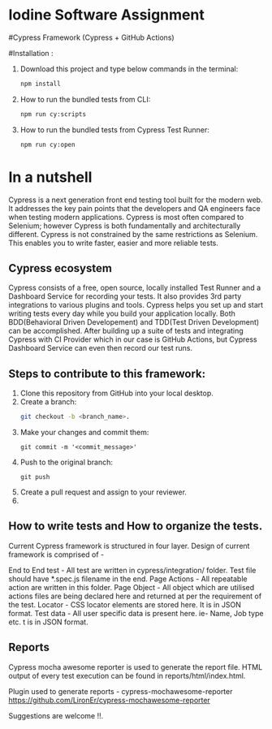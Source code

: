 # Iodine Software Assignment

#Cypress Framework (Cypress + GitHub Actions)

#Installation :
1. Download this project and type below commands in the terminal: 
	```bash
	npm install
	```
2. How to run the bundled tests from CLI:
	```bash
	npm run cy:scripts
	```
3. How to run the bundled tests from Cypress Test Runner:
	```bash
	npm run cy:open

# In a nutshell
Cypress is a next generation front end testing tool built for the modern web. It addresses the key pain points that the developers and QA engineers face when testing modern applications.
Cypress is most often compared to Selenium; however Cypress is both fundamentally and architecturally different. Cypress is not constrained by the same restrictions as Selenium.
This enables you to write faster, easier and more reliable tests.

## Cypress ecosystem
Cypress consists of a free, open source, locally installed Test Runner and a Dashboard Service for recording your tests. It also provides 3rd party integrations to various plugins and tools.
Cypress helps you set up and start writing tests every day while you build your application locally. Both BDD(Behavioral Driven Developement) and TDD(Test Driven Development) can be accomplished.
After building up a suite of tests and integrating Cypress with CI Provider which in our case is GitHub Actions, but Cypress Dashboard Service can even then record our test runs.

## Steps to contribute to this framework:
1. Clone this repository from GitHub into your local desktop.
2. Create a branch:
	```bash
	git checkout -b <branch_name>.
	```
3. 	Make your changes and commit them:
	```
	git commit -m '<commit_message>'
	```
4. Push to the original branch: 
	```
	git push
	```
5. Create a pull request and assign to your reviewer.
6. 
## How to write tests and How to organize the tests.
Current Cypress framework is structured in four layer. Design of current framework is comprised of -

End to End test - All test are written in cypress/integration/ folder. Test file should have *.spec.js filename in the end.
Page Actions - All repeatable action are written in this folder. 
Page Object - All object which are utilised actions files are being declared here and returned at per the requirement of the test.
Locator - CSS locator elements are stored here. It is in JSON format.
Test data - All user specific data is present here. ie- Name, Job type etc. t is in JSON format.

## Reports


Cypress mocha awesome reporter is used to generate the report file. HTML output of every test execution can be found in reports/html/index.html.

Plugin used to generate reports - cypress-mochawesome-reporter https://github.com/LironEr/cypress-mochawesome-reporter

Suggestions are welcome !!.
